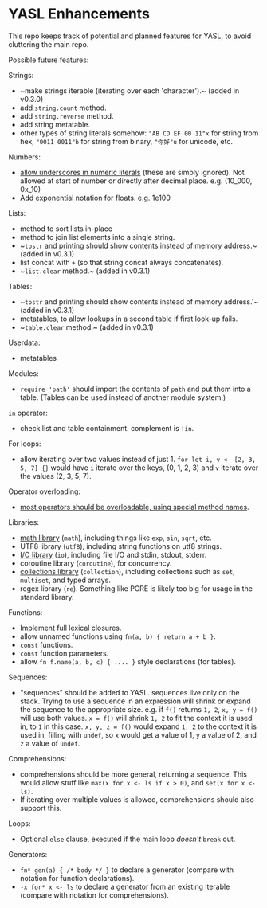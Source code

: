 # YASL Enhancements
This repo keeps track of potential and planned features for YASL, to avoid cluttering the main repo.

Possible future features:

Strings:
- ~make strings iterable (iterating over each 'character').~ (added in v0.3.0)
- add `string.count` method.
- add `string.reverse` method.
- add string metatable.
- other types of string literals somehow: `"AB CD EF 00 11"x` for string from hex, `"0011 0011"b` for string from binary, `"你好"u` for unicode, etc.

Numbers:
- [allow underscores in numeric literals](underscores-in-numeric-literals.md) (these are simply ignored). Not allowed at start of number or directly after decimal place. e.g. (10_000, 0x_10)
- Add exponential notation for floats. e.g. 1e100

Lists:
- method to sort lists in-place
- method to join list elements into a single string.
- ~`tostr` and printing should show contents instead of memory address.~ (added in v0.3.1)
- list concat with `+` (so that string concat always concatenates).
- ~`list.clear` method.~ (added in v0.3.1)

Tables:
- ~`tostr` and printing should show contents instead of memory address.'~ (added in v0.3.1)
- metatables, to allow lookups in a second table if first look-up fails.
- ~`table.clear` method.~ (added in v0.3.1)

Userdata:
- metatables

Modules:
- `require 'path'` should import the contents of `path` and put them into a table. (Tables can be used instead of another module system.)

`in` operator:
- check list and table containment. complement is `!in`.

For loops:
- allow iterating over two values instead of just 1. `for let i, v <- [2, 3, 5, 7] {}` would have `i` iterate over the keys, (0, 1, 2, 3) and `v` iterate over the values (2, 3, 5, 7).

Operator overloading:
- [most operators should be overloadable, using special method names](operator-overloading.md).

Libraries:
- [math library](std-math.md) (`math`), including things like `exp`, `sin`, `sqrt`, etc.
- UTF8 library (`utf8`), including string functions on utf8 strings.
- [I/O library](std-io.md) (`io`), including file I/O and stdin, stdout, stderr.
- coroutine library (`coroutine`), for concurrency.
- [collections library](std-collections.md) (`collection`), including collections such as `set`, `multiset`, and typed arrays.
- regex library (`re`). Something like PCRE is likely too big for usage in the standard library.

Functions:
- Implement full lexical closures.
- allow unnamed functions using `fn(a, b) { return a + b }`.
- `const` functions.
- `const` function parameters.
- allow `fn f.name(a, b, c) { .... }` style declarations (for tables).

Sequences:
- "sequences" should be added to YASL. sequences live only on the stack. Trying to use a sequence in an expression will shrink or expand the sequence to the appropriate size. e.g. if `f()` returns `1, 2`, `x, y = f()` will use both values. `x = f()` will shrink `1, 2` to fit the context it is used in, to `1` in this case. `x, y, z = f()` would expand `1, 2` to the context it is used in, filling with `undef`, so `x` would get a value of 1, `y` a value of 2, and `z` a value of `undef`.

Comprehensions:
- comprehensions should be more general, returning a sequence. This would allow stuff like `max(x for x <- ls if x > 0)`, and `set(x for x <- ls)`.
- If iterating over multiple values is allowed, comprehensions should also support this.

Loops:
- Optional `else` clause, executed if the main loop _doesn't_ `break` out.

Generators:
- `fn* gen(a) { /* body */ }` to declare a generator (compare with notation for function declarations).
- `-x for* x <- ls` to declare a generator from an existing iterable (compare with notation for comprehensions).
